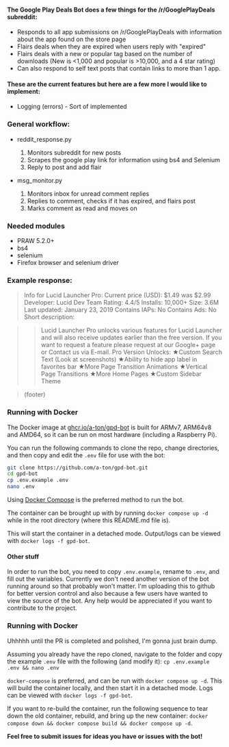 #### The Google Play Deals Bot does a few things for the /r/GooglePlayDeals subreddit:

* Responds to all app submissions on /r/GooglePlayDeals with information about the app found on the store page
* Flairs deals when they are expired when users reply with "expired"
* Flairs deals with a new or popular tag based on the number of downloads (New is <1,000 and popular is >10,000, and a 4 star rating)
* Can also respond to self text posts that contain links to more than 1 app.

#### These are the current features but here are a few more I would like to implement:

* Logging (errors) - Sort of implemented

### General workflow:

* reddit_response.py
  1. Monitors subreddit for new posts
  2. Scrapes the google play link for information using bs4 and Selenium
  3. Reply to post and add flair

* msg_monitor.py
  1. Monitors inbox for unread comment replies
  2. Replies to comment, checks if it has expired, and flairs post
  3. Marks comment as read and moves on

### Needed modules

* PRAW 5.2.0+
* bs4
* selenium
* Firefox browser and selenium driver

### Example response:
>Info for Lucid Launcher Pro:
>Current price (USD): $1.49 was $2.99
>Developer: Lucid Dev Team
>Rating: 4.4/5
>Installs: 10,000+
>Size: 3.6M
>Last updated: January 23, 2019
>Contains IAPs: No
>Contains Ads: No
>Short description:

>>Lucid Launcher Pro unlocks various features for Lucid Launcher and will also receive updates earlier than the free version. If you want to request a feature please request at our Google+ page or Contact us via E-mail.
>>Pro Version Unlocks:
>>★Custom Search Text (Look at screenshots)
>>★Ability to hide app label in favorites bar
>>★More Page Transition Animations
>>★Vertical Page Transitions
>>★More Home Pages
>>★Custom Sidebar Theme

>(footer)

### Running with Docker

The Docker image at [ghcr.io/a-ton/gpd-bot](ghcr.io/a-ton/gpd-bot) is built for ARMv7, ARM64v8 and AMD64, so it can be run on most hardware (including a Raspberry Pi).

You can run the following commands to clone the repo, change directories, and then copy and edit the `.env` file for use with the bot:
```bash
git clone https://github.com/a-ton/gpd-bot.git
cd gpd-bot
cp .env.example .env
nano .env

```

Using [Docker Compose](https://docs.docker.com/compose/) is the preferred method to run the bot.

The container can be brought up with by running `docker compose up -d` while in the root directory (where this README.md file is).

This will start the container in a detached mode. Output/logs can be viewed with `docker logs -f gpd-bot`.

#### Other stuff


In order to run the bot, you need to copy `.env.example`, rename to `.env`, and fill out the variables. Currently we don't need another version of the bot running around so that probably won't matter. I'm uploading this to github for better version control and also because a few users have wanted to view the source of the bot. Any help would be appreciated if you want to contribute to the project.

### Running with Docker

Uhhhhh until the PR is completed and polished, I'm gonna just brain dump.

Assuming you already have the repo cloned, navigate to the folder and copy the example `.env` file with the following (and modify it): `cp .env.example .env && nano .env`

`docker-compose` is preferred, and can be run with `docker compose up -d`. This will build the container locally, and then start it in a detached mode. Logs can be viewed with `docker logs -f gpd-bot`.

If you want to re-build the container, run the following sequence to tear down the old container, rebuild, and bring up the new container: `docker compose down && docker compose build && docker compose up -d`.

**Feel free to submit issues for ideas you have or issues with the bot!**
